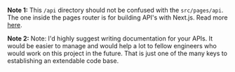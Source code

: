 **Note 1:** This `/api` directory should not be confused with the `src/pages/api`. The one inside the pages router is for building API's with Next.js. Read more [here](https://nextjs.org/docs/pages/building-your-application/routing/api-routes).

**Note 2:** Note: I'd highly suggest writing documentation for your APIs. It would be easier to manage and would help a lot to fellow engineers who would work on this project in the future. That is just one of the many keys to establishing an extendable code base.